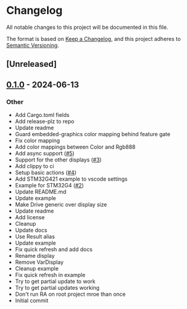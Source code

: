 # Changelog
All notable changes to this project will be documented in this file.

The format is based on [Keep a Changelog](https://keepachangelog.com/en/1.0.0/),
and this project adheres to [Semantic Versioning](https://semver.org/spec/v2.0.0.html).

## [Unreleased]

## [0.1.0](https://github.com/avsaase/weact-studio-epd/releases/tag/v0.1.0) - 2024-06-13

### Other
- Add Cargo.toml fields
- Add release-plz to repo
- Update readme
- Guard embedded-graphics color mapping behind feature gate
- Fix color mapping
- Add color mappings between Color and Rgb888
- Add async support ([#5](https://github.com/avsaase/weact-studio-epd/pull/5))
- Support for the other displays ([#3](https://github.com/avsaase/weact-studio-epd/pull/3))
- Add clippy to ci
- Setup basic actions ([#4](https://github.com/avsaase/weact-studio-epd/pull/4))
- Add STM32G421 example to vscode settings
- Example for STM32G4 ([#2](https://github.com/avsaase/weact-studio-epd/pull/2))
- Update README.md
- Update example
- Make Drive generic over display size
- Update readme
- Add license
- Cleanup
- Update docs
- Use Result alias
- Update example
- Fix quick refresh and add docs
- Rename display
- Remove VarDisplay
- Cleanup example
- Fix quick refresh in example
- Try to get partial update to work
- Try to get partial updates working
- Don't run RA on root project mroe than once
- Initial commit
